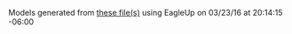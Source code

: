 Models generated from [these file(s)](https://raw.github.com/sparkfun/AD5330_Breakout/ec961023578bd6d88a69849b37aa34760c160ae2/Hardware/AD5330_Breakout.brd) using EagleUp on 03/23/16 at 20:14:15 -06:00
